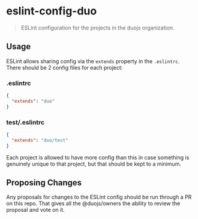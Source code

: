 # eslint-config-duo

> ESLint configuration for the projects in the duojs organization.

## Usage

ESLint allows sharing config via the `extends` property in the `.eslintrc`.
There should be 2 config files for each project:

### .eslintrc

```json
{
  "extends": "duo"
}
```

### test/.eslintrc

```json
{
  "extends": "duo/test"
}
```

Each project is allowed to have more config than this in case something is
genuinely unique to that project, but that should be kept to a minimum.


## Proposing Changes

Any proposals for changes to the ESLint config should be run through a PR
on this repo. That gives all the @duojs/owners the ability to review the
proposal and vote on it.
